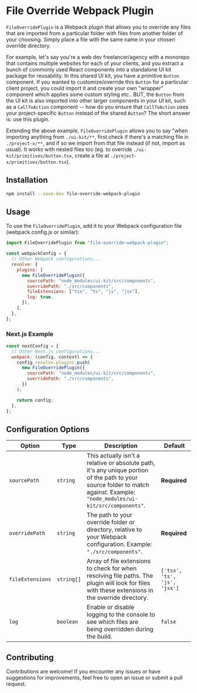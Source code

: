 # File Override Webpack Plugin

`FileOverridePlugin` is a Webpack plugin that allows you to override any files that are imported from a particular folder with files from another folder of your choosing. Simply place a file with the same name in your chosen override directory.

For example, let's say you're a web dev freelancer/agency with a monorepo that contains multiple websites for each of your clients, and you extract a bunch of commonly used React components into a standalone UI kit package for reusability. In this shared UI kit, you have a primitive `Button` component. If you wanted to customize/override this `Button` for a particular client project, you could import it and create your own "wrapper" component which applies some custom styling etc.. BUT, the `Button` from the UI kit is also imported into other larger components in your UI kit, such as a `CallToAction` component -- how do you ensure that `CallToAction` uses your project-specific `Button` instead of the shared `Button`? The short answer is: use this plugin.

Extending the above example, `FileOverridePlugin` allows you to say "when importing anything from `./ui-kit/**`, first check if there's a matching file in `./project-x/**`, and if so we import from that file instead (if not, import as usual). It works with nested files too (eg. to override `./ui-kit/primitives/button.tsx`, create a file at `./project-x/primitives/button.tsx`).

## Installation

```bash
npm install --save-dev file-override-webpack-plugin
```

## Usage

To use the `FileOverridePlugin`, add it to your Webpack configuration file (webpack.config.js or similar):

```javascript
import FileOverridePlugin from "file-override-webpack-plugin";

const webpackConfig = {
  // Other Webpack configurations...
  resolve: {
    plugins: [
      new FileOverridePlugin({
        sourcePath: "node_modules/ui-kit/src/components",
        overridePath: "./src/components",
        fileExtensions: ["tsx", "ts", "js", "jsx"],
        log: true,
      }),
    ],
  },
};
```

### Next.js Example

```javascript
const nextConfig = {
  // Other Next.js configurations...
  webpack: (config, context) => {
    config.resolve.plugins.push(
      new FileOverridePlugin({
        sourcePath: "node_modules/ui-kit/src/components",
        overridePath: "./src/components",
      })
    );

    return config;
  },
};
```

## Configuration Options

| Option           | Type       | Description                                                                                                                                                                   | Default                      |
| ---------------- | ---------- | ----------------------------------------------------------------------------------------------------------------------------------------------------------------------------- | ---------------------------- |
| `sourcePath`     | `string`   | This actually isn't a relative or absolute path, it's any unique portion of the path to your source folder to match against. Example: `"node_modules/ui-kit/src/components"`. | **Required**                 |
| `overridePath`   | `string`   | The path to your override folder or directory, relative to your Webpack configuration. Example: `"./src/components"`.                                                         | **Required**                 |
| `fileExtensions` | `string[]` | Array of file extensions to check for when resolving file paths. The plugin will look for files with these extensions in the override directory.                              | `['tsx', 'ts', 'js', 'jsx']` |
| `log`            | `boolean`  | Enable or disable logging to the console to see which files are being overridden during the build.                                                                            | `false`                      |

## Contributing

Contributions are welcome! If you encounter any issues or have suggestions for improvements, feel free to open an issue or submit a pull request.
